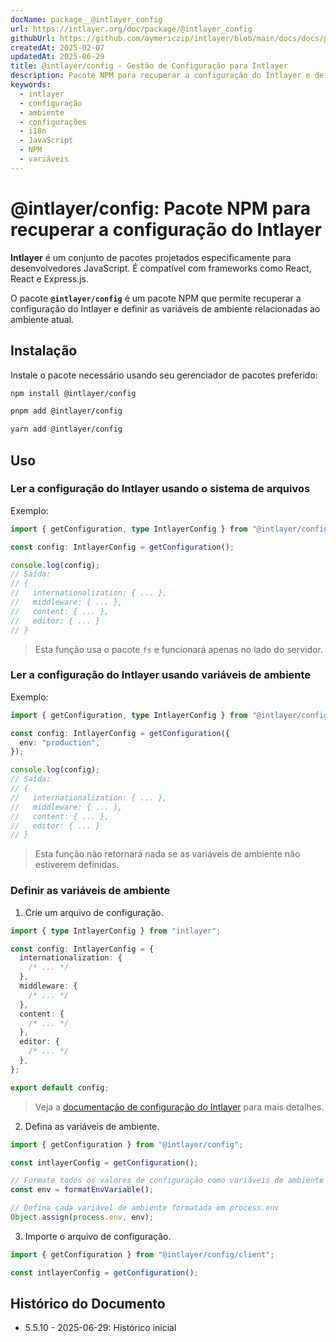 ```yaml
---
docName: package__@intlayer_config
url: https://intlayer.org/doc/package/@intlayer_config
githubUrl: https://github.com/aymericzip/intlayer/blob/main/docs/docs/pt/packages/@intlayer/config/index.md
createdAt: 2025-02-07
updatedAt: 2025-06-29
title: @intlayer/config - Gestão de Configuração para Intlayer
description: Pacote NPM para recuperar a configuração do Intlayer e definir variáveis de ambiente para configurações de internacionalização em diferentes ambientes.
keywords:
  - intlayer
  - configuração
  - ambiente
  - configurações
  - i18n
  - JavaScript
  - NPM
  - variáveis
---
```


# @intlayer/config: Pacote NPM para recuperar a configuração do Intlayer

**Intlayer** é um conjunto de pacotes projetados especificamente para desenvolvedores JavaScript. É compatível com frameworks como React, React e Express.js.

O pacote **`@intlayer/config`** é um pacote NPM que permite recuperar a configuração do Intlayer e definir as variáveis de ambiente relacionadas ao ambiente atual.

## Instalação

Instale o pacote necessário usando seu gerenciador de pacotes preferido:

```bash packageManager="npm"
npm install @intlayer/config
```

```bash packageManager="pnpm"
pnpm add @intlayer/config
```

```bash packageManager="yarn"
yarn add @intlayer/config
```

## Uso

### Ler a configuração do Intlayer usando o sistema de arquivos

Exemplo:

```ts
import { getConfiguration, type IntlayerConfig } from "@intlayer/config";

const config: IntlayerConfig = getConfiguration();

console.log(config);
// Saída:
// {
//   internationalization: { ... },
//   middleware: { ... },
//   content: { ... },
//   editor: { ... }
// }
```

> Esta função usa o pacote `fs` e funcionará apenas no lado do servidor.

### Ler a configuração do Intlayer usando variáveis de ambiente

Exemplo:

```ts
import { getConfiguration, type IntlayerConfig } from "@intlayer/config/client";

const config: IntlayerConfig = getConfiguration({
  env: "production",
});

console.log(config);
// Saída:
// {
//   internationalization: { ... },
//   middleware: { ... },
//   content: { ... },
//   editor: { ... }
// }
```

> Esta função não retornará nada se as variáveis de ambiente não estiverem definidas.

### Definir as variáveis de ambiente

1. Crie um arquivo de configuração.

```ts fileName="intlayer.config.ts"
import { type IntlayerConfig } from "intlayer";

const config: IntlayerConfig = {
  internationalization: {
    /* ... */
  },
  middleware: {
    /* ... */
  },
  content: {
    /* ... */
  },
  editor: {
    /* ... */
  },
};

export default config;
```

> Veja a [documentação de configuração do Intlayer](https://github.com/aymericzip/intlayer/blob/main/docs/docs/pt/configuration.md) para mais detalhes.

2. Defina as variáveis de ambiente.

```ts
import { getConfiguration } from "@intlayer/config";

const intlayerConfig = getConfiguration();

// Formate todos os valores de configuração como variáveis de ambiente
const env = formatEnvVariable();

// Defina cada variável de ambiente formatada em process.env
Object.assign(process.env, env);
```

3. Importe o arquivo de configuração.

```ts
import { getConfiguration } from "@intlayer/config/client";

const intlayerConfig = getConfiguration();
```

## Histórico do Documento

- 5.5.10 - 2025-06-29: Histórico inicial
